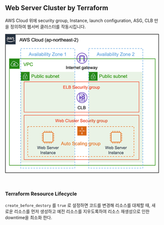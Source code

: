 ## Web Server Cluster by Terraform

AWS Cloud 위에 security group, Instance, launch configuration, ASG, CLB 만을 정의하여 웹서버 클러스터를 작동시킵니다.

![simplewebserver](../../image/webserver_cluster.png)

<br>

### Terraform Resource Lifecycle

`create_before_destory` 를 `true` 로 설정하면 코드를 변경해 리소스를 대체할 때, 새로운 리소스를 먼저 생성하고 예전 리소스를 지우도록하여 리소스 재생성으로 인한 downtime을 최소화 한다.

